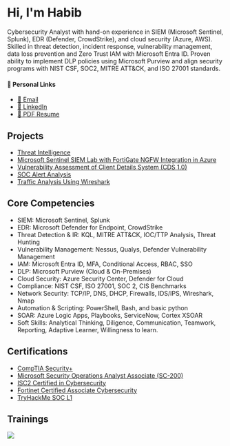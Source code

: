 # Hi, I'm Habib

Cybersecurity Analyst with hand-on experience in SIEM (Microsoft Sentinel, Splunk), EDR (Defender, CrowdStrike), and cloud security (Azure, AWS). Skilled in threat detection, incident response, vulnerability management, data loss prevention and Zero Trust IAM with Microsoft Entra ID. Proven ability to implement DLP policies using Microsoft Purview and align security programs with NIST CSF, SOC2, MITRE ATT&CK, and ISO 27001 standards.

#### 🔗 **Personal Links**

- <a href="mailto:mustaphahabib2@gmail.com">🔗 Email</a>
- <a href="https://www.linkedin.com/in/habibmg">💼 LinkedIn</a>
- <a href="https://github.com/CyberBibs/CyberBibs/edit/main/Habib_Resume.pdf">📄 PDF Resume</a>

## Projects
- <a href="https://github.com/CyberBibs/Cyber-Threat-Intelligence">Threat Intelligence</a>
- <a href="https://github.com/CyberBibs/Microsoft-Sentinel-SIEM-Lab-with-FortiGate-NGFW-Integration-in-Azure">Microsoft Sentinel SIEM Lab with FortiGate NGFW Integration in Azure </a>
- <a href="https://github.com/CyberBibs/Vulnerability-Analysis-of-Client-Details-System/tree/main">Vulnerability Assessment of Client Details System (CDS 1.0)</a>
- <a href="https://github.com/CyberBibs/Labs">SOC Alert Analysis </a>
- <a href="https://https://github.com/CyberBibs/Wireshark-Traffic-Analysis/blob/main/README.md">Traffic Analysis Using Wireshark </a>

## Core Competencies
- SIEM: Microsoft Sentinel, Splunk
- EDR: Microsoft Defender for Endpoint, CrowdStrike
- Threat Detection & IR: KQL, MITRE ATT&CK, IOC/TTP Analysis, Threat Hunting
- Vulnerability Management: Nessus, Qualys, Defender Vulnerability Management
- IAM: Microsoft Entra ID, MFA, Conditional Access, RBAC, SSO
- DLP: Microsoft Purview (Cloud & On-Premises)
- Cloud Security: Azure Security Center, Defender for Cloud
- Compliance: NIST CSF, ISO 27001, SOC 2, CIS Benchmarks
- Network Security: TCP/IP, DNS, DHCP, Firewalls, IDS/IPS, Wireshark, Nmap
- Automation & Scripting: PowerShell, Bash, and basic python
- SOAR: Azure Logic Apps, Playbooks, ServiceNow, Cortex XSOAR
- Soft Skills: Analytical Thinking, Diligence, Communication, Teamwork, Reporting, Adaptive Learner, Willingness to learn.
  
## Certifications

- <a href="https://www.credly.com/badges/b0c954fe-1e6c-4697-bbdf-df4799bc3ff0/public_url">CompTIA Security+</a>
- <a href="">Microsoft Security Operations Analyst Associate (SC-200)</a>
- <a href="https://www.credly.com/badges/74090c6e-76af-4546-ad5f-498f53f9c716/public_url">ISC2 Certified in Cybersecurity</a>
- <a href="https://www.credly.com/badges/6339da5d-38c9-4697-bff7-afbf14c56725/public_url">Fortinet Certified Associate Cybersecurity</a>
- <a href="">TryHackMe SOC L1 </a>
</div>

## Trainings

<div>
<a href="https://www.qualys.com/apps/vulnerability-management/"><img src="https://img.shields.io/badge/-Qualys%20VM%20Foundation-0073e6?style=for-the-badge&logo=Qualys&logoColor=white" />
</a>
</div>

